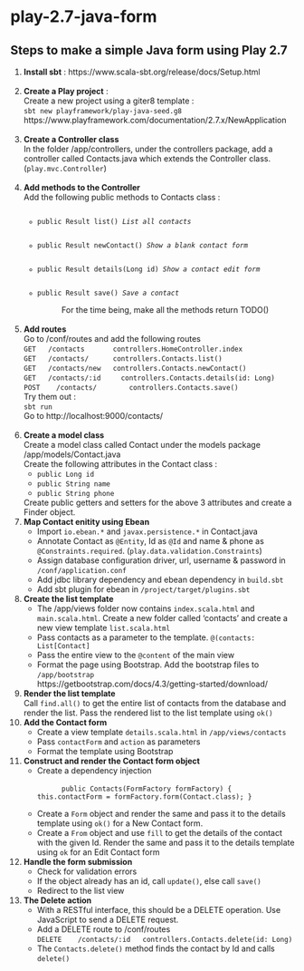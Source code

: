 # play-2.7-java-form

## Steps to make a simple Java form using Play 2.7

<ol>
  <li><strong>Install sbt</strong> : https://www.scala-sbt.org/release/docs/Setup.html</li><br  />
  <li><strong>Create a Play project</strong> : <br />
    Create a new project using a giter8 template : <br />
    <code>sbt new playframework/play-java-seed.g8</code> <br />
    https://www.playframework.com/documentation/2.7.x/NewApplication</li> <br  />
  <li><strong>Create a Controller class</strong><br />
    In the folder /app/controllers, under the controllers package, add a controller called Contacts.java which extends the Controller class. (<code>play.mvc.Controller</code>)
  </li><br  />
  <li><strong>Add methods to the Controller</strong><br />
    Add the following public methods to Contacts class : 
    <ul>
      <code>
      <li>public Result list() <em>List all contacts</em></li>
      <li>public Result newContact() <em>Show a blank contact form</em></li>
      <li>public Result details(Long id) <em>Show a contact edit form</em></li>
      <li>public Result save() <em>Save a contact</em></li>
      </code>
      For the time being, make all the methods return TODO()
    </ul>
  </li><br  />
  <li><strong>Add routes</strong><br />
    Go to /conf/routes and add the following routes<br />
      <code>GET   /contacts       controllers.HomeController.index </code></br />
      <code>GET   /contacts/      controllers.Contacts.list() </code><br />
      <code>GET   /contacts/new	  controllers.Contacts.newContact() </code><br />
      <code>GET   /contacts/:id		controllers.Contacts.details(id: Long) </code><br />
      <code>POST	/contacts/		  controllers.Contacts.save() </code><br  />
    Try them out : <br />
    <code>sbt run</code><br />
    Go to http://localhost:9000/contacts/
  </li><br />
  <li><strong>Create a model class</strong><br />
    Create a model class called Contact under the models package<br />
    /app/models/Contact.java <br />
    Create the following attributes in the Contact class : <br />
    <ul>
      <li><code>public Long id</code></li>
      <li><code>public String name</code></li>
      <li><code>public String phone</code></li>
    </ul>
    Create public getters and setters for the above 3 attributes and create a Finder object.
  </li>
  <li><strong>Map Contact enitity using Ebean</strong><br />
  <ul>
    <li>Import <code>io.ebean.*</code> and <code>javax.persistence.*</code> in Contact.java</li>
    <li>Annotate Contact as <code>@Entity</code>, Id as <code>@Id</code> and name & phone as <code>@Constraints.required</code>.   (<code>play.data.validation.Constraints</code>)</li>
    <li>Assign database configuration driver, url, username & password in <code>/conf/application.conf</code>
    </li>
    <li>Add jdbc library dependency and ebean dependency in <code>build.sbt</code></li>
    <li>Add sbt plugin for ebean in <code>/project/target/plugins.sbt</code></li>
  </ul>
  </li>
  <li><strong>Create the list template</strong><br />
  <ul>
    <li>The /app/views folder now contains <code>index.scala.html</code> and <code>main.scala.html</code>. Create a new folder called ‘contacts’ and create a new view template <code>list.scala.html</code></li>
    <li>Pass contacts as a parameter to the template. <code>@(contacts: List[Contact]</code></li>
    <li>Pass the entire view to the <code>@content</code> of the main view</li>
    <li>Format the page using Bootstrap. Add the bootstrap files to <code>/app/bootstrap</code><br  />https://getbootstrap.com/docs/4.3/getting-started/download/</li>
  </ul>
  </li>
  <li><strong>Render the list template</strong><br />
  Call <code>find.all()</code> to get the entire list of contacts from the database and render the list. Pass the rendered list to the list template using <code>ok()</code>
  </li>
  <li><strong>Add the Contact form </strong><br />
  <ul>
    <li>Create a view template <code>details.scala.html</code> in <code>/app/views/contacts</code></li>
    <li>Pass <code>contactForm</code> and <code>action</code> as parameters</li>
    <li>Format the template using Bootstrap</li>
  </ul>
 </li>
 <li><strong>Construct and render the Contact form object</strong><br />
  <ul>
    <li>Create a dependency injection<br />
    <code>
      public Contacts(FormFactory formFactory) { this.contactForm = formFactory.form(Contact.class); }
      </code></li>
    <li>Create a <code>Form<Contact></code> object and render the same and pass it to the details template using <code>ok()</code> for a New Contact form. </li>
    <li>Create a <code>From<Contact></code> object and use <code>fill</code> to get the details of the contact with the given Id. Render the same and pass it to the details template using <code>ok</code> for an Edit Contact form</li>
  </ul>
 </li>
 <li><strong>Handle the form submission</strong><br />
  <ul>
    <li>Check for validation errors</li>
    <li>If the object already has an id, call <code>update()</code>, else call <code>save()</code></li>
    <li>Redirect to the list view</li>
  </ul>
 </li>
 <li><strong>The Delete action</strong><br />
  <ul>
    <li>With a RESTful interface, this should be a DELETE operation. Use JavaScript to send a DELETE request.</li>
    <li>Add a DELETE route to /conf/routes<br />
      <code>DELETE    /contacts/:id   controllers.Contacts.delete(id: Long)</code></li>
    <li>The <code>Contacts.delete()</code> method finds the contact by Id and calls <code>delete()</code></li>
  </ul>
 </li>
 
  
 
  
  
